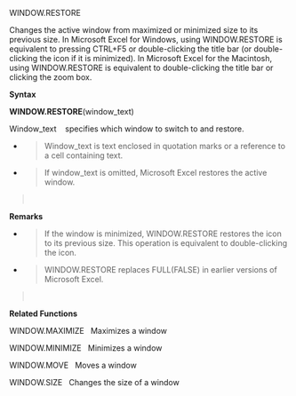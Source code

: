 WINDOW.RESTORE

Changes the active window from maximized or minimized size to its
previous size. In Microsoft Excel for Windows, using WINDOW.RESTORE is
equivalent to pressing CTRL+F5 or double-clicking the title bar (or
double-clicking the icon if it is minimized). In Microsoft Excel for the
Macintosh, using WINDOW.RESTORE is equivalent to double-clicking the
title bar or clicking the zoom box.

**Syntax**

**WINDOW.RESTORE**(window\_text)

Window\_text    specifies which window to switch to and restore.

  - > Window\_text is text enclosed in quotation marks or a reference to
    > a cell containing text.

  - > If window\_text is omitted, Microsoft Excel restores the active
    > window.

>  

**Remarks**

  - > If the window is minimized, WINDOW.RESTORE restores the icon to
    > its previous size. This operation is equivalent to double-clicking
    > the icon.

  - > WINDOW.RESTORE replaces FULL(FALSE) in earlier versions of
    > Microsoft Excel.

>  

**Related Functions**

WINDOW.MAXIMIZE   Maximizes a window

WINDOW.MINIMIZE   Minimizes a window

WINDOW.MOVE   Moves a window

WINDOW.SIZE   Changes the size of a window


